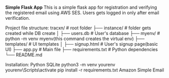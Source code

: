  **Simple Flask App**
This is a simple flask app for registration and verifying the registered email using AWS SES. Users gets logged in only after email verification.

Project file structure:
tracxn/                                 # root folder
├── instance/                           # folder gets created while DB create
│     ├── users.db                      # User's database
├── myenv/                              # python -m venv myenv(this command creates the virtual env)
├── templates/                          # UI templates
│     ├── signup.html                   # User's signup page(basic UI)
├── app.py                              # Main file
├── requirements.txt                    # Python dependencies
└── README.md

Installation:
Python
SQLite
python3 -m venv yourenv
yourenv\Scripts\activate
pip install -r requirements.txt
Amazon Simple Email 
